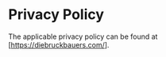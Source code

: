 
  <meta http-equiv='refresh' content='0; URL=https://diebruckbauers.com/legal/terms/privacy.html'>

<!-- README.md is generated from README.Rmd. Please edit that file -->

# Privacy Policy

The applicable privacy policy can be found at
\[<https://diebruckbauers.com/>\].
